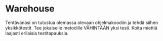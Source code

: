 # Warehouse

Tehtävänäsi on tutustua olemassa olevaan ohjelmakoodiin ja tehdä siihen yksikkötestit. Tee jokaiselle metodille VÄHINTÄÄN yksi testi. Koita miettiä laajasti erilaisia testitapauksia.